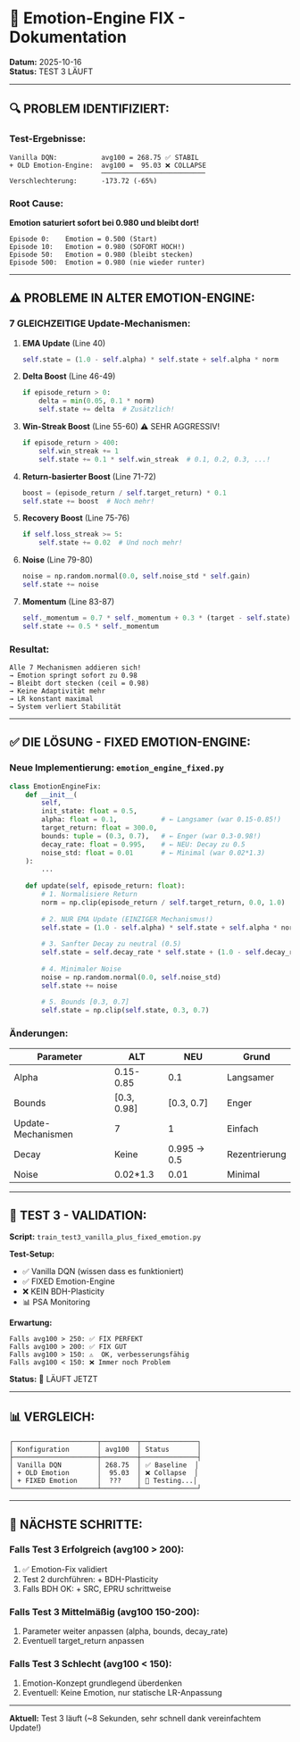 # 🔧 Emotion-Engine FIX - Dokumentation

**Datum:** 2025-10-16  
**Status:** TEST 3 LÄUFT

---

## 🔍 PROBLEM IDENTIFIZIERT:

### Test-Ergebnisse:
```
Vanilla DQN:           avg100 = 268.75 ✅ STABIL
+ OLD Emotion-Engine:  avg100 =  95.03 ❌ COLLAPSE
                       ──────────────────────────
Verschlechterung:      -173.72 (-65%)
```

### Root Cause:
**Emotion saturiert sofort bei 0.980 und bleibt dort!**

```
Episode 0:    Emotion = 0.500 (Start)
Episode 10:   Emotion = 0.980 (SOFORT HOCH!)
Episode 50:   Emotion = 0.980 (bleibt stecken)
Episode 500:  Emotion = 0.980 (nie wieder runter)
```

---

## ⚠️ PROBLEME IN ALTER EMOTION-ENGINE:

### 7 GLEICHZEITIGE Update-Mechanismen:

1. **EMA Update** (Line 40)
   ```python
   self.state = (1.0 - self.alpha) * self.state + self.alpha * norm
   ```

2. **Delta Boost** (Line 46-49)
   ```python
   if episode_return > 0:
       delta = min(0.05, 0.1 * norm)
       self.state += delta  # Zusätzlich!
   ```

3. **Win-Streak Boost** (Line 55-60) ⚠️ SEHR AGGRESSIV!
   ```python
   if episode_return > 400:
       self.win_streak += 1
       self.state += 0.1 * self.win_streak  # 0.1, 0.2, 0.3, ...!
   ```

4. **Return-basierter Boost** (Line 71-72)
   ```python
   boost = (episode_return / self.target_return) * 0.1
   self.state += boost  # Noch mehr!
   ```

5. **Recovery Boost** (Line 75-76)
   ```python
   if self.loss_streak >= 5:
       self.state += 0.02  # Und noch mehr!
   ```

6. **Noise** (Line 79-80)
   ```python
   noise = np.random.normal(0.0, self.noise_std * self.gain)
   self.state += noise
   ```

7. **Momentum** (Line 83-87)
   ```python
   self._momentum = 0.7 * self._momentum + 0.3 * (target - self.state)
   self.state += 0.5 * self._momentum
   ```

### Resultat:
```
Alle 7 Mechanismen addieren sich!
→ Emotion springt sofort zu 0.98
→ Bleibt dort stecken (ceil = 0.98)
→ Keine Adaptivität mehr
→ LR konstant maximal
→ System verliert Stabilität
```

---

## ✅ DIE LÖSUNG - FIXED EMOTION-ENGINE:

### Neue Implementierung: `emotion_engine_fixed.py`

```python
class EmotionEngineFix:
    def __init__(
        self,
        init_state: float = 0.5,
        alpha: float = 0.1,           # ← Langsamer (war 0.15-0.85!)
        target_return: float = 300.0,
        bounds: tuple = (0.3, 0.7),   # ← Enger (war 0.3-0.98!)
        decay_rate: float = 0.995,    # ← NEU: Decay zu 0.5
        noise_std: float = 0.01       # ← Minimal (war 0.02*1.3)
    ):
        ...
    
    def update(self, episode_return: float):
        # 1. Normalisiere Return
        norm = np.clip(episode_return / self.target_return, 0.0, 1.0)
        
        # 2. NUR EMA Update (EINZIGER Mechanismus!)
        self.state = (1.0 - self.alpha) * self.state + self.alpha * norm
        
        # 3. Sanfter Decay zu neutral (0.5)
        self.state = self.decay_rate * self.state + (1.0 - self.decay_rate) * 0.5
        
        # 4. Minimaler Noise
        noise = np.random.normal(0.0, self.noise_std)
        self.state += noise
        
        # 5. Bounds [0.3, 0.7]
        self.state = np.clip(self.state, 0.3, 0.7)
```

### Änderungen:

| Parameter | ALT | NEU | Grund |
|-----------|-----|-----|-------|
| Alpha | 0.15-0.85 | 0.1 | Langsamer |
| Bounds | [0.3, 0.98] | [0.3, 0.7] | Enger |
| Update-Mechanismen | 7 | 1 | Einfach |
| Decay | Keine | 0.995 → 0.5 | Rezentrierung |
| Noise | 0.02*1.3 | 0.01 | Minimal |

---

## 🧪 TEST 3 - VALIDATION:

**Script:** `train_test3_vanilla_plus_fixed_emotion.py`

**Test-Setup:**
- ✅ Vanilla DQN (wissen dass es funktioniert)
- ✅ FIXED Emotion-Engine
- ❌ KEIN BDH-Plasticity
- 📊 PSA Monitoring

**Erwartung:**
```
Falls avg100 > 250: ✅ FIX PERFEKT
Falls avg100 > 200: ✅ FIX GUT
Falls avg100 > 150: ⚠️  OK, verbesserungsfähig
Falls avg100 < 150: ❌ Immer noch Problem
```

**Status:** 🔄 LÄUFT JETZT

---

## 📊 VERGLEICH:

```
┌─────────────────────┬─────────┬──────────────┐
│ Konfiguration       │ avg100  │ Status       │
├─────────────────────┼─────────┼──────────────┤
│ Vanilla DQN         │ 268.75  │ ✅ Baseline  │
│ + OLD Emotion       │  95.03  │ ❌ Collapse  │
│ + FIXED Emotion     │  ???    │ 🔄 Testing...│
└─────────────────────┴─────────┴──────────────┘
```

---

## 🎯 NÄCHSTE SCHRITTE:

### Falls Test 3 Erfolgreich (avg100 > 200):
1. ✅ Emotion-Fix validiert
2. Test 2 durchführen: + BDH-Plasticity
3. Falls BDH OK: + SRC, EPRU schrittweise

### Falls Test 3 Mittelmäßig (avg100 150-200):
1. Parameter weiter anpassen (alpha, bounds, decay_rate)
2. Eventuell target_return anpassen

### Falls Test 3 Schlecht (avg100 < 150):
1. Emotion-Konzept grundlegend überdenken
2. Eventuell: Keine Emotion, nur statische LR-Anpassung

---

**Aktuell:** Test 3 läuft (~8 Sekunden, sehr schnell dank vereinfachtem Update!)


